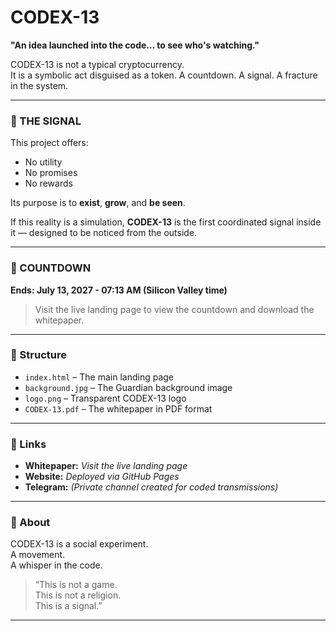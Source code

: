 # CODEX-13

**"An idea launched into the code... to see who's watching."**

CODEX-13 is not a typical cryptocurrency.  
It is a symbolic act disguised as a token. A countdown. A signal. A fracture in the system.

---

### 📡 THE SIGNAL

This project offers:
- No utility  
- No promises  
- No rewards  

Its purpose is to **exist**, **grow**, and **be seen**.

If this reality is a simulation, **CODEX-13** is the first coordinated signal inside it — designed to be noticed from the outside.

---

### 📆 COUNTDOWN

**Ends: July 13, 2027 - 07:13 AM (Silicon Valley time)**  
> Visit the live landing page to view the countdown and download the whitepaper.

---

### 📂 Structure

- `index.html` – The main landing page
- `background.jpg` – The Guardian background image
- `logo.png` – Transparent CODEX-13 logo
- `CODEX-13.pdf` – The whitepaper in PDF format

---

### 🔗 Links

- **Whitepaper:** *Visit the live landing page*
- **Website:** *Deployed via GitHub Pages*  
- **Telegram:** *(Private channel created for coded transmissions)*

---

### 🧠 About

CODEX-13 is a social experiment.  
A movement.  
A whisper in the code.

> “This is not a game.  
> This is not a religion.  
> This is a signal.”

---

